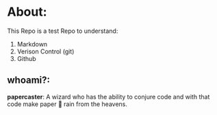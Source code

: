 # About:
This Repo is a test Repo to understand:
1. Markdown
2. Verison Control (git) 
3. Github

## whoami?:
**papercaster**: A wizard who has the ability to conjure code and with that code make paper 💸 rain from the heavens.
